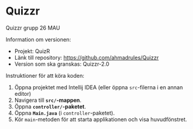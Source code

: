 # Quizzr
Quizzr grupp 26 MAU

Information om versionen:
- Projekt: QuizR
- Länk till repository: https://github.com/ahmadrules/Quizzr
- Version som ska granskas: Quizzr-2.0

Instruktioner för att köra koden:
1. Öppna projektet med Intellij IDEA (eller öppna `src`-filerna i en annan editor)
2. Navigera till **`src/`-mappen**.
3. Öppna **`controller/`-paketet**.
4. Öppna **`Main.java`** (i `controller`-paketet).
5. Kör `main`-metoden för att starta applikationen och visa huvudfönstret.



